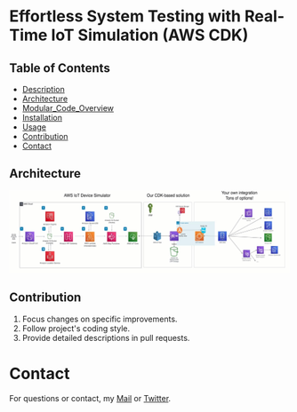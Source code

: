 # Effortless System Testing with Real-Time IoT Simulation (AWS CDK)
 
## Table of Contents  

- [Description](#description) 
- [Architecture](#architecture)
- [Modular_Code_Overview](#modular_code_overview)
- [Installation](#installation)
- [Usage](#usage) 
- [Contribution](#contribution)
- [Contact](#contact)


## Architecture

![diagram](https://github.com/diegovillatoromx/Real-Time-IoT-Simulation/blob/main/architecture.png)

## Contribution
  1. Focus changes on specific improvements.
  2. Follow project's coding style.
  3. Provide detailed descriptions in pull requests.
     
# Contact
For questions or contact, my [Mail](diegovillatormx@gmail.com) or [Twitter](https://twitter.com/diegovillatomx). 


  
